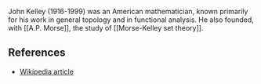 John Kelley (1916-1999) was an American mathematician, known primarily for his work in general topology and in functional analysis. He also founded, with [[A.P. Morse]], the study of [[Morse-Kelley set theory]]. 

## References 

* [Wikipedia article](http://en.wikipedia.org/wiki/John_L._Kelley)
 